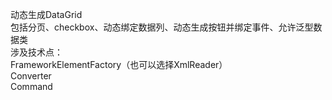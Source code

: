 ﻿动态生成DataGrid   
包括分页、checkbox、动态绑定数据列、动态生成按钮并绑定事件、允许泛型数据类    
涉及技术点：     
FrameworkElementFactory（也可以选择XmlReader）      
Converter    
Command    